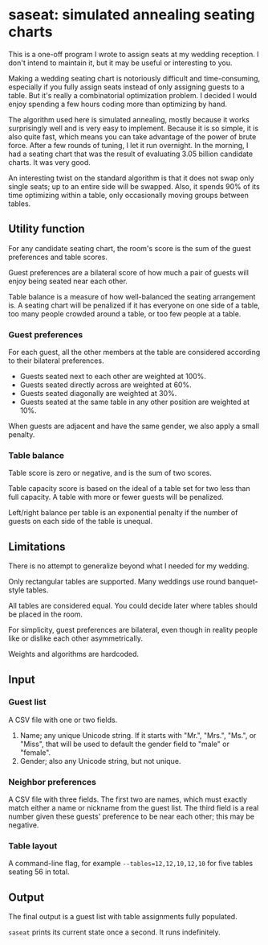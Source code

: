 # saseat: simulated annealing seating charts

This is a one-off program I wrote to assign seats at my wedding reception.  I
don't intend to maintain it, but it may be useful or interesting to you.

Making a wedding seating chart is notoriously difficult and time-consuming,
especially if you fully assign seats instead of only assigning guests to a
table.  But it's really a combinatorial optimization problem.  I decided I would
enjoy spending a few hours coding more than optimizing by hand.

The algorithm used here is simulated annealing, mostly because it works
surprisingly well and is very easy to implement.  Because it is so simple, it is
also quite fast, which means you can take advantage of the power of brute force.
After a few rounds of tuning, I let it run overnight.  In the morning, I had a
seating chart that was the result of evaluating 3.05 billion candidate charts.
It was very good.

An interesting twist on the standard algorithm is that it does not swap only
single seats; up to an entire side will be swapped.  Also, it spends 90% of its
time optimizing within a table, only occasionally moving groups between tables.

## Utility function

For any candidate seating chart, the room's score is the sum of the guest
preferences and table scores.

Guest preferences are a bilateral score of how much a pair of guests will enjoy
being seated near each other.

Table balance is a measure of how well-balanced the seating arrangement is.  A
seating chart will be penalized if it has everyone on one side of a table, too
many people crowded around a table, or too few people at a table.

### Guest preferences

For each guest, all the other members at the table are considered according to
their bilateral preferences.

* Guests seated next to each other are weighted at 100%.
* Guests seated directly across are weighted at 60%.
* Guests seated diagonally are weighted at 30%.
* Guests seated at the same table in any other position are weighted at 10%.

When guests are adjacent and have the same gender, we also apply a small
penalty.

### Table balance

Table score is zero or negative, and is the sum of two scores.

Table capacity score is based on the ideal of a table set for two less than full
capacity.  A table with more or fewer guests will be penalized.

Left/right balance per table is an exponential penalty if the number of guests
on each side of the table is unequal.

## Limitations

There is no attempt to generalize beyond what I needed for my wedding.

Only rectangular tables are supported.  Many weddings use round banquet-style
tables.

All tables are considered equal.  You could decide later where tables should be
placed in the room.

For simplicity, guest preferences are bilateral, even though in reality people
like or dislike each other asymmetrically.

Weights and algorithms are hardcoded.

## Input

### Guest list

A CSV file with one or two fields.

1. Name; any unique Unicode string.  If it starts with "Mr.", "Mrs.", "Ms.", or
   "Miss", that will be used to default the gender field to "male" or "female".
2. Gender; also any Unicode string, but not unique.

### Neighbor preferences

A CSV file with three fields.  The first two are names, which must exactly match
either a name or nickname from the guest list.  The third field is a real number
given these guests' preference to be near each other; this may be negative.

### Table layout

A command-line flag, for example `--tables=12,12,10,12,10` for five tables
seating 56 in total.

## Output

The final output is a guest list with table assignments fully populated.

`saseat` prints its current state once a second.  It runs indefinitely.
